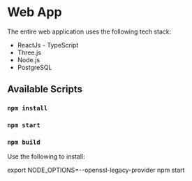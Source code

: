 # Web App

The entire web application uses the following tech stack:

- ReactJs - TypeScript
- Three.js
- Node.js
- PostgreSQL

## Available Scripts

### `npm install`
### `npm start`
### `npm build`

Use the following to install: 

export NODE_OPTIONS=--openssl-legacy-provider
npm start
